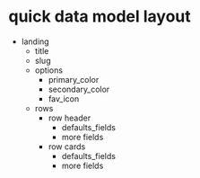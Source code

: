 # quick data model layout

* landing
  * title
  * slug
  * options
    * primary_color
    * secondary_color
    * fav_icon
  * rows
    * row header
      * defaults_fields
      * more fields
    * row cards
      * defaults_fields
      * more fields